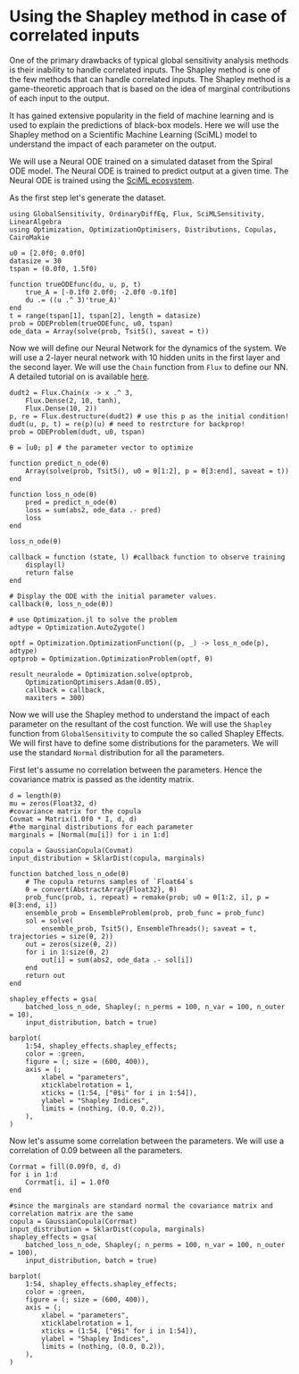 # Using the Shapley method in case of correlated inputs

One of the primary drawbacks of typical global sensitivity analysis methods is their
inability to handle correlated inputs. The Shapley method is one of the few methods
that can handle correlated inputs. The Shapley method is a game-theoretic approach
that is based on the idea of marginal contributions of each input to the output.

It has gained extensive popularity in the field of machine learning and is used to
explain the predictions of black-box models. Here we will use the Shapley method
on a Scientific Machine Learning (SciML) model to understand the impact of each
parameter on the output.

We will use a Neural ODE trained on a simulated dataset from the Spiral ODE model.
The Neural ODE is trained to predict output at a given time. The Neural ODE is
trained using the [SciML ecosystem](https://sciml.ai/).

As the first step let's generate the dataset.

```@example shapley
using GlobalSensitivity, OrdinaryDiffEq, Flux, SciMLSensitivity, LinearAlgebra
using Optimization, OptimizationOptimisers, Distributions, Copulas, CairoMakie

u0 = [2.0f0; 0.0f0]
datasize = 30
tspan = (0.0f0, 1.5f0)

function trueODEfunc(du, u, p, t)
    true_A = [-0.1f0 2.0f0; -2.0f0 -0.1f0]
    du .= ((u .^ 3)'true_A)'
end
t = range(tspan[1], tspan[2], length = datasize)
prob = ODEProblem(trueODEfunc, u0, tspan)
ode_data = Array(solve(prob, Tsit5(), saveat = t))
```

Now we will define our Neural Network for the dynamics of the system. We will use
a 2-layer neural network with 10 hidden units in the first layer and the second layer.
We will use the `Chain` function from `Flux` to define our NN. A detailed tutorial on
is available [here](https://docs.sciml.ai/SciMLSensitivity/stable/examples/neural_ode/neural_ode_flux/).

```@example shapley
dudt2 = Flux.Chain(x -> x .^ 3,
    Flux.Dense(2, 10, tanh),
    Flux.Dense(10, 2))
p, re = Flux.destructure(dudt2) # use this p as the initial condition!
dudt(u, p, t) = re(p)(u) # need to restrcture for backprop!
prob = ODEProblem(dudt, u0, tspan)

θ = [u0; p] # the parameter vector to optimize

function predict_n_ode(θ)
    Array(solve(prob, Tsit5(), u0 = θ[1:2], p = θ[3:end], saveat = t))
end

function loss_n_ode(θ)
    pred = predict_n_ode(θ)
    loss = sum(abs2, ode_data .- pred)
    loss
end

loss_n_ode(θ)

callback = function (state, l) #callback function to observe training
    display(l)
    return false
end

# Display the ODE with the initial parameter values.
callback(θ, loss_n_ode(θ))

# use Optimization.jl to solve the problem
adtype = Optimization.AutoZygote()

optf = Optimization.OptimizationFunction((p, _) -> loss_n_ode(p), adtype)
optprob = Optimization.OptimizationProblem(optf, θ)

result_neuralode = Optimization.solve(optprob,
    OptimizationOptimisers.Adam(0.05),
    callback = callback,
    maxiters = 300)
```

Now we will use the Shapley method to understand the impact of each parameter on the
resultant of the cost function. We will use the `Shapley` function from `GlobalSensitivity`
to compute the so called Shapley Effects. We will first have to define some distributions
for the parameters. We will use the standard `Normal` distribution for all the parameters.

First let's assume no correlation between the parameters. Hence the covariance matrix
is passed as the identity matrix.

```@example shapley
d = length(θ)
mu = zeros(Float32, d)
#covariance matrix for the copula
Covmat = Matrix(1.0f0 * I, d, d)
#the marginal distributions for each parameter
marginals = [Normal(mu[i]) for i in 1:d]

copula = GaussianCopula(Covmat)
input_distribution = SklarDist(copula, marginals)

function batched_loss_n_ode(θ)
    # The copula returns samples of `Float64`s
    θ = convert(AbstractArray{Float32}, θ)
    prob_func(prob, i, repeat) = remake(prob; u0 = θ[1:2, i], p = θ[3:end, i])
    ensemble_prob = EnsembleProblem(prob, prob_func = prob_func)
    sol = solve(
        ensemble_prob, Tsit5(), EnsembleThreads(); saveat = t, trajectories = size(θ, 2))
    out = zeros(size(θ, 2))
    for i in 1:size(θ, 2)
        out[i] = sum(abs2, ode_data .- sol[i])
    end
    return out
end

shapley_effects = gsa(
    batched_loss_n_ode, Shapley(; n_perms = 100, n_var = 100, n_outer = 10),
    input_distribution, batch = true)
```

```@example shapley
barplot(
    1:54, shapley_effects.shapley_effects;
    color = :green,
    figure = (; size = (600, 400)),
    axis = (;
        xlabel = "parameters",
        xticklabelrotation = 1,
        xticks = (1:54, ["θ$i" for i in 1:54]),
        ylabel = "Shapley Indices",
        limits = (nothing, (0.0, 0.2)),
    ),
)
```

Now let's assume some correlation between the parameters. We will use a correlation of 0.09 between
all the parameters.

```@example shapley
Corrmat = fill(0.09f0, d, d)
for i in 1:d
    Corrmat[i, i] = 1.0f0
end

#since the marginals are standard normal the covariance matrix and correlation matrix are the same
copula = GaussianCopula(Corrmat)
input_distribution = SklarDist(copula, marginals)
shapley_effects = gsa(
    batched_loss_n_ode, Shapley(; n_perms = 100, n_var = 100, n_outer = 100),
    input_distribution, batch = true)
```

```@example shapley
barplot(
    1:54, shapley_effects.shapley_effects;
    color = :green,
    figure = (; size = (600, 400)),
    axis = (;
        xlabel = "parameters",
        xticklabelrotation = 1,
        xticks = (1:54, ["θ$i" for i in 1:54]),
        ylabel = "Shapley Indices",
        limits = (nothing, (0.0, 0.2)),
    ),
)
```
